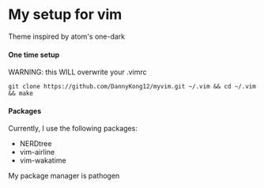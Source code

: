 # My setup for vim

Theme inspired by atom's one-dark

#### One time setup

WARNING: this WILL overwrite your .vimrc 

```git clone https://github.com/DannyKong12/myvim.git ~/.vim && cd ~/.vim && make```

#### Packages
Currently, I use the following packages:
* NERDtree
* vim-airline
* vim-wakatime

My package manager is pathogen
